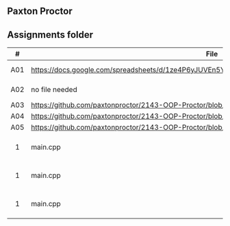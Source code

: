 ## Paxton Proctor

## Assignments folder

|   #   | File     | Description                      |
| :---: | -------- | -------------------------------- |
|   A01   |https://docs.google.com/spreadsheets/d/1ze4P6yJUVEn5Y1wZLXW2LwMjW1EbyMlC1t6ldwFu_0A/edit#gid=0 | Establishing communication |
|   A02   | no file needed | Establishing communication |
|   A03   | https://github.com/paxtonproctor/2143-OOP-Proctor/blob/main/Assignments/A03/main.cpp | Comments |
|   A04   | https://github.com/paxtonproctor/2143-OOP-Proctor/blob/main/Assignments/A04/Banner | Banner |
|   A05  | https://github.com/paxtonproctor/2143-OOP-Proctor/blob/main/Assignments/A05/README.md | Vocab |
|   1   | main.cpp | Main driver of my list program . |
|   1   | main.cpp | Main driver of my list program . |
|   1   | main.cpp | Main driver of my list program . |
